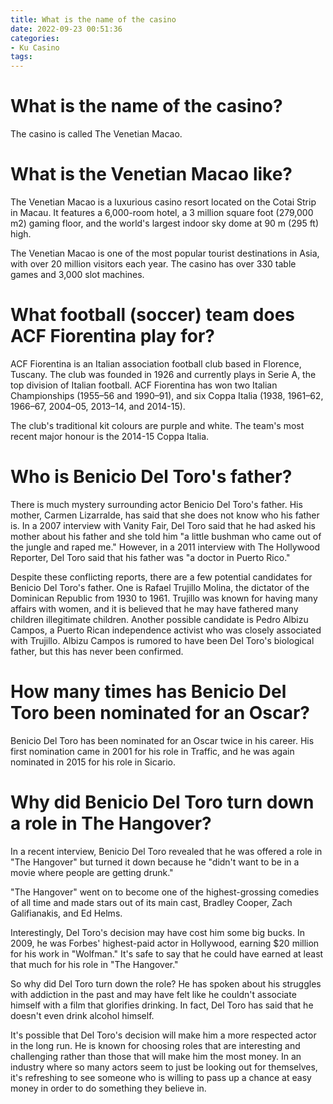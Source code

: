 ```yaml
---
title: What is the name of the casino 
date: 2022-09-23 00:51:36
categories:
- Ku Casino
tags:
---
```



#  What is the name of the casino? 

The casino is called The Venetian Macao.

# What is the Venetian Macao like? 

The Venetian Macao is a luxurious casino resort located on the Cotai Strip in Macau. It features a 6,000-room hotel, a 3 million square foot (279,000 m2) gaming floor, and the world's largest indoor sky dome at 90 m (295 ft) high. 

The Venetian Macao is one of the most popular tourist destinations in Asia, with over 20 million visitors each year. The casino has over 330 table games and 3,000 slot machines.

#  What football (soccer) team does ACF Fiorentina play for? 

ACF Fiorentina is an Italian association football club based in Florence, Tuscany. The club was founded in 1926 and currently plays in Serie A, the top division of Italian football. ACF Fiorentina has won two Italian Championships (1955–56 and 1990–91), and six Coppa Italia (1938, 1961–62, 1966–67, 2004–05, 2013–14, and 2014-15). 

The club's traditional kit colours are purple and white. The team's most recent major honour is the 2014-15 Coppa Italia.

#  Who is Benicio Del Toro's father? 

There is much mystery surrounding actor Benicio Del Toro's father. His mother, Carmen Lizarralde, has said that she does not know who his father is. In a 2007 interview with Vanity Fair, Del Toro said that he had asked his mother about his father and she told him "a little bushman who came out of the jungle and raped me." However, in a 2011 interview with The Hollywood Reporter, Del Toro said that his father was "a doctor in Puerto Rico." 

Despite these conflicting reports, there are a few potential candidates for Benicio Del Toro's father. One is Rafael Trujillo Molina, the dictator of the Dominican Republic from 1930 to 1961. Trujillo was known for having many affairs with women, and it is believed that he may have fathered many children illegitimate children. Another possible candidate is Pedro Albizu Campos, a Puerto Rican independence activist who was closely associated with Trujillo. Albizu Campos is rumored to have been Del Toro's biological father, but this has never been confirmed.

#  How many times has Benicio Del Toro been nominated for an Oscar? 

Benicio Del Toro has been nominated for an Oscar twice in his career. His first nomination came in 2001 for his role in Traffic, and he was again nominated in 2015 for his role in Sicario.

#  Why did Benicio Del Toro turn down a role in The Hangover?

In a recent interview, Benicio Del Toro revealed that he was offered a role in "The Hangover" but turned it down because he "didn't want to be in a movie where people are getting drunk."

"The Hangover" went on to become one of the highest-grossing comedies of all time and made stars out of its main cast, Bradley Cooper, Zach Galifianakis, and Ed Helms.

Interestingly, Del Toro's decision may have cost him some big bucks. In 2009, he was Forbes' highest-paid actor in Hollywood, earning $20 million for his work in "Wolfman." It's safe to say that he could have earned at least that much for his role in "The Hangover."

So why did Del Toro turn down the role? He has spoken about his struggles with addiction in the past and may have felt like he couldn't associate himself with a film that glorifies drinking. In fact, Del Toro has said that he doesn't even drink alcohol himself.

It's possible that Del Toro's decision will make him a more respected actor in the long run. He is known for choosing roles that are interesting and challenging rather than those that will make him the most money. In an industry where so many actors seem to just be looking out for themselves, it's refreshing to see someone who is willing to pass up a chance at easy money in order to do something they believe in.